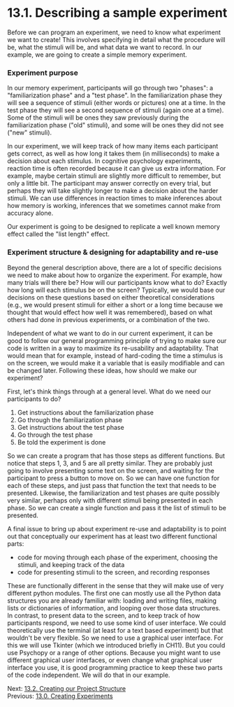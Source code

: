 # 13.1. Describing a sample experiment

Before we can program an experiment, we need to know what experiment we want to create! This involves specifying in
detail what the procedure will be, what the stimuli will be, and what data we want to record. In our example, we are
going to create a simple memory experiment.

### Experiment purpose

In our memory experiment, participants will go through two "phases": a "familiarization phase" and a "test phase". In
the familiarization phase they will see a sequence of stimuli (either words or pictures) one at a time. In the test
phase they will see a second sequence of stimuli (again one at a time). Some of the stimuli will be ones they saw
previously during the familiarization phase ("old" stimuli), and some will be ones they did not see ("new" stimuli).

In our experiment, we will keep track of how many items each participant gets correct, as well as how long it takes them
(in milliseconds) to make a decision about each stimulus. In cognitive psychology experiments, reaction time is often
recorded because it can give us extra information. For example, maybe certain stimuli are slightly more difficult to
remember, but only a little bit. The participant may answer correctly on every trial, but perhaps they will take
slightly longer to make a decision about the harder stimuli. We can use differences in reaction times to make inferences
about how memory is working, inferences that we sometimes cannot make from accuracy alone.

Our experiment is going to be designed to replicate a well known memory effect called the "list length" effect.

### Experiment structure & designing for adaptability and re-use

Beyond the general description above, there are a lot of specific decisions we need to make about how to organize the
experiment. For example, how many trials will there be? How will our participants know what to do? Exactly how long will
each stimulus be on the screen? Typically, we would base our decisions on these questions based on either theoretical
considerations (e.g., we would present stimuli for either a short or a long time because we thought that would effect
how well it was remembered), based on what others had done in previous experiments, or a combination of the two.

Independent of what we want to do in our current experiment, it can be good to follow our general programming principle
of trying to make sure our code is written in a way to maximize its re-usability and adaptability. That would mean that
for example, instead of hard-coding the time a stimulus is on the screen, we would make it a variable that is easily
modifiable and can be changed later. Following these ideas, how should we make our experiment?

First, let's think things through at a general level. What do we need our participants to do?

1. Get instructions about the familiarization phase
2. Go through the familiarization phase
3. Get instructions about the test phase
4. Go through the test phase
5. Be told the experiment is done

So we can create a program that has those steps as different functions. But notice that steps 1, 3, and 5 are all pretty
similar. They are probably just going to involve presenting some text on the screen, and waiting for the participant to
press a button to move on. So we can have one function for each of these steps, and just pass that function the text
that needs to be presented. Likewise, the familiarization and test phases are quite possibly very similar, perhaps only
with different stimuli being presented in each phase. So we can create a single function and pass it the list of stimuli
to be presented.

A final issue to bring up about experiment re-use and adaptability is to point out that conceptually our experiment has
at least two different functional parts:

- code for moving through each phase of the experiment, choosing the stimuli, and keeping track of the data
- code for presenting stimuli to the screen, and recording responses

These are functionally different in the sense that they will make use of very different python modules. The first one
can mostly use all the Python data structures you are already familiar with: loading and writing files, making lists or
dictionaries of information, and looping over those data structures. In contrast, to present data to the screen, and to
keep track of how participants respond, we need to use some kind of user interface. We could theoretically use the
terminal (at least for a text based experiment) but that wouldn't be very flexible. So we need to use a graphical user
interface. For this we will use Tkinter (which we introduced briefly in CH11). But you could use Psychopy or a range of
other options. Because you might want to use different graphical user interfaces, or even change what graphical user
interface you use, it is good programming practice to keep these two parts of the code independent. We will do that in
our example.

Next: [13.2. Creating our Project Structure](13.2.%20Creating%20our%20Project%20Structure.md)<br>
Previous: [13.0. Creating Experiments](13.0.%20Creating%20Experiments.md)
